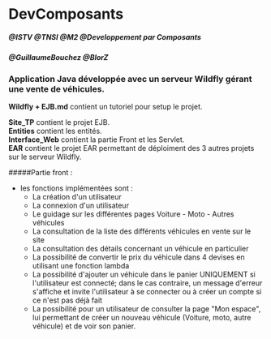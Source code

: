 # DevComposants

##### @ISTV @TNSI @M2 @Developpement par Composants
##### @GuillaumeBouchez @BlorZ

### Application Java développée avec un serveur Wildfly gérant une vente de véhicules.

**Wildfly + EJB.md** contient un tutoriel pour setup le projet.

**Site_TP** contient le projet EJB.<br>
**Entities** contient les entités.<br>
**Interface_Web** contient la partie Front et les Servlet.<br>
**EAR** contient le projet EAR permettant de déploiment des 3 autres projets sur le serveur Wildfly.

#####Partie front : 

- les fonctions implémentées sont :
  -  La création d'un utilisateur
  - La connexion d'un utilisateur
  - Le guidage sur les différentes pages Voiture - Moto - Autres véhicules
  - La consultation de la liste des différents véhicules en vente sur le site
  - La consultation des détails concernant un véhicule en particulier
  - La possibilité de convertir le prix du véhicule dans 4 devises en utilisant une fonction lambda
  - La possibilité d'ajouter un véhicule dans le panier UNIQUEMENT si l'utilisateur est connecté; dans le cas contraire, un message d'erreur s'affiche et invite l'utilisateur à se connecter ou à créer un compte si ce n'est pas déjà fait
  - La possibilité pour un utilisateur de consulter la page "Mon espace", lui permettant de 
créer un nouveau véhicule (Voiture, moto, autre véhicule) et de voir son panier.
